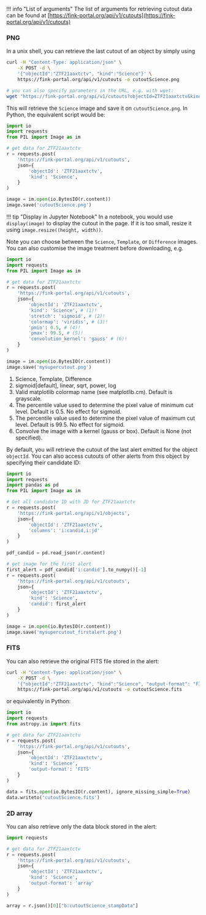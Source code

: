 !!! info "List of arguments"
    The list of arguments for retrieving cutout data can be found at [https://fink-portal.org/api/v1/cutouts](https://fink-portal.org/api/v1/cutouts)

### PNG

In a unix shell, you can retrieve the last cutout of an object by simply using

```bash
curl -H "Content-Type: application/json" \
    -X POST -d \
    '{"objectId":"ZTF21aaxtctv", "kind":"Science"}' \
    https://fink-portal.org/api/v1/cutouts -o cutoutScience.png

# you can also specify parameters in the URL, e.g. with wget:
wget "https://fink-portal.org/api/v1/cutouts?objectId=ZTF21aaxtctv&kind=Science" -O ZTF21aaxtctv_Science.png
```

This will retrieve the `Science` image and save it on `cutoutScience.png`.
In Python, the equivalent script would be:

```python
import io
import requests
from PIL import Image as im

# get data for ZTF21aaxtctv
r = requests.post(
    'https://fink-portal.org/api/v1/cutouts',
    json={
        'objectId': 'ZTF21aaxtctv',
        'kind': 'Science',
    }
)

image = im.open(io.BytesIO(r.content))
image.save('cutoutScience.png')
```

!!! tip "Display in Jupyter Notebook"
    In a notebook, you would use `display(image)` to display the cutout in the page. If it is too small, resize it using `image.resize((height, width))`.

Note you can choose between the `Science`, `Template`, or `Difference` images.
You can also customise the image treatment before downloading, e.g.

```python
import io
import requests
from PIL import Image as im

# get data for ZTF21aaxtctv
r = requests.post(
    'https://fink-portal.org/api/v1/cutouts',
    json={
        'objectId': 'ZTF21aaxtctv',
        'kind': 'Science', # (1)!
        'stretch': 'sigmoid', # (2)!
        'colormap': 'viridis', # (3)!
        'pmin': 0.5, # (4)!
        'pmax': 99.5, # (5)!
        'convolution_kernel': 'gauss' # (6)!
    }
)

image = im.open(io.BytesIO(r.content))
image.save('mysupercutout.png')
```

1. Science, Template, Difference
2. sigmoid[default], linear, sqrt, power, log
3. Valid matplotlib colormap name (see matplotlib.cm). Default is grayscale.
4. The percentile value used to determine the pixel value of minimum cut level. Default is 0.5. No effect for sigmoid.
5. The percentile value used to determine the pixel value of maximum cut level. Default is 99.5. No effect for sigmoid.
6. Convolve the image with a kernel (gauss or box). Default is None (not specified).

By default, you will retrieve the cutout of the last alert emitted for the object `objectId`.
You can also access cutouts of other alerts from this object by specifying their candidate ID:

```python
import io
import requests
import pandas as pd
from PIL import Image as im

# Get all candidate ID with JD for ZTF21aaxtctv
r = requests.post(
    'https://fink-portal.org/api/v1/objects',
    json={
        'objectId': 'ZTF21aaxtctv',
        'columns': 'i:candid,i:jd'
    }
)

pdf_candid = pd.read_json(r.content)

# get image for the first alert
first_alert = pdf_candid['i:candid'].to_numpy()[-1]
r = requests.post(
    'https://fink-portal.org/api/v1/cutouts',
    json={
        'objectId': 'ZTF21aaxtctv',
        'kind': 'Science',
        'candid': first_alert
    }
)

image = im.open(io.BytesIO(r.content))
image.save('mysupercutout_firstalert.png')
```

### FITS

You can also retrieve the original FITS file stored in the alert:

```bash
curl -H "Content-Type: application/json" \
    -X POST -d \
    '{"objectId":"ZTF21aaxtctv", "kind":"Science", "output-format": "FITS"}' \
    https://fink-portal.org/api/v1/cutouts -o cutoutScience.fits
```

or equivalently in Python:

```python
import io
import requests
from astropy.io import fits

# get data for ZTF21aaxtctv
r = requests.post(
    'https://fink-portal.org/api/v1/cutouts',
    json={
        'objectId': 'ZTF21aaxtctv',
        'kind': 'Science',
        'output-format': 'FITS'
    }
)

data = fits.open(io.BytesIO(r.content), ignore_missing_simple=True)
data.writeto('cutoutScience.fits')
```

### 2D array

You can also retrieve only the data block stored in the alert:

```python
import requests

# get data for ZTF21aaxtctv
r = requests.post(
    'https://fink-portal.org/api/v1/cutouts',
    json={
        'objectId': 'ZTF21aaxtctv',
        'kind': 'Science',
        'output-format': 'array'
    }
)

array = r.json()[0]["b:cutoutScience_stampData"]
```
